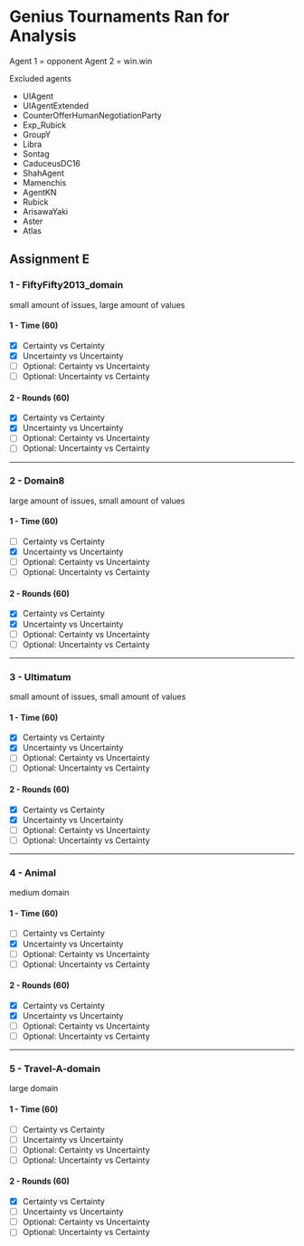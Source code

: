 # Genius Tournaments Ran for Analysis
Agent 1 = opponent
Agent 2 = win.win

Excluded agents
- UIAgent
- UIAgentExtended
- CounterOfferHumanNegotiationParty
- Exp_Rubick
- GroupY
- Libra
- Sontag
- CaduceusDC16
- ShahAgent
- Mamenchis
- AgentKN
- Rubick
- ArisawaYaki
- Aster
- Atlas

## Assignment E
### 1 - FiftyFifty2013_domain
small amount of issues, large amount of values

#### 1 - Time (60)
- [x] Certainty vs Certainty
- [x] Uncertainty vs Uncertainty
- [ ] Optional: Certainty vs Uncertainty
- [ ] Optional: Uncertainty vs Certainty

#### 2 - Rounds (60)
- [x] Certainty vs Certainty
- [x] Uncertainty vs Uncertainty
- [ ] Optional: Certainty vs Uncertainty
- [ ] Optional: Uncertainty vs Certainty

-----

### 2 - Domain8
large amount of issues, small amount of values

#### 1 - Time (60)
- [ ] Certainty vs Certainty
- [x] Uncertainty vs Uncertainty
- [ ] Optional: Certainty vs Uncertainty
- [ ] Optional: Uncertainty vs Certainty

#### 2 - Rounds (60)
- [x] Certainty vs Certainty
- [x] Uncertainty vs Uncertainty
- [ ] Optional: Certainty vs Uncertainty
- [ ] Optional: Uncertainty vs Certainty

-----

### 3 - Ultimatum
small amount of issues, small amount of values

#### 1 - Time (60)
- [x] Certainty vs Certainty
- [x] Uncertainty vs Uncertainty
- [ ] Optional: Certainty vs Uncertainty
- [ ] Optional: Uncertainty vs Certainty

#### 2 - Rounds (60)
- [x] Certainty vs Certainty
- [x] Uncertainty vs Uncertainty
- [ ] Optional: Certainty vs Uncertainty
- [ ] Optional: Uncertainty vs Certainty

-----

### 4 - Animal
medium domain

#### 1 - Time (60)
- [ ] Certainty vs Certainty
- [x] Uncertainty vs Uncertainty
- [ ] Optional: Certainty vs Uncertainty
- [ ] Optional: Uncertainty vs Certainty

#### 2 - Rounds (60)
- [x] Certainty vs Certainty
- [x] Uncertainty vs Uncertainty
- [ ] Optional: Certainty vs Uncertainty
- [ ] Optional: Uncertainty vs Certainty

-----

### 5 - Travel-A-domain
large domain

#### 1 - Time (60)
- [ ] Certainty vs Certainty
- [ ] Uncertainty vs Uncertainty
- [ ] Optional: Certainty vs Uncertainty
- [ ] Optional: Uncertainty vs Certainty

#### 2 - Rounds (60)
- [x] Certainty vs Certainty
- [ ] Uncertainty vs Uncertainty
- [ ] Optional: Certainty vs Uncertainty
- [ ] Optional: Uncertainty vs Certainty

